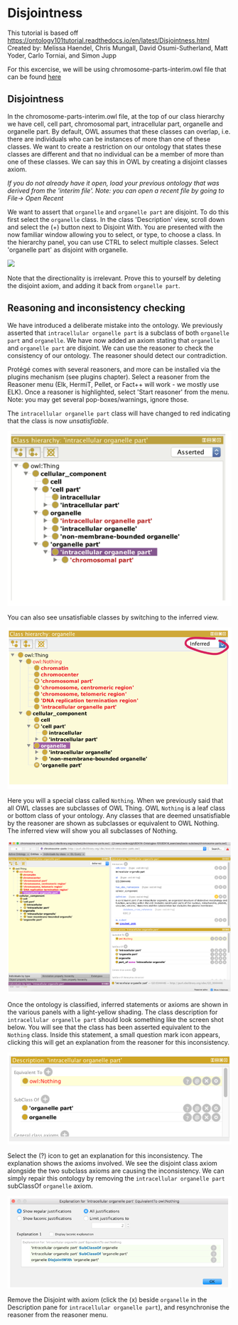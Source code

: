 # Disjointness

This tutorial is based off https://ontology101tutorial.readthedocs.io/en/latest/Disjointness.html
Created by: Melissa Haendel, Chris Mungall, David Osumi-Sutherland, Matt Yoder, Carlo Torniai, and Simon Jupp

For this excercise, we will be using chromosome-parts-interim.owl file that can be found [here](resources/BDK14-exercises/basic-restriction/chromosome-parts-interim.owl)

## Disjointness

In the chromosome-parts-interim.owl file, at the top of our class hierarchy we have cell, cell part, chromosomal part, intracellular part, organelle and organelle part. By default, OWL assumes that these classes can overlap, i.e. there are individuals who can be instances of more than one of these classes. We want to create a restriction on our ontology that states these classes are different and that no individual can be a member of more than one of these classes. We can say this in OWL by creating a disjoint classes axiom.

_If you do not already have it open, load your previous ontology that was derived from the 'interim file'. Note: you can open a recent file by going to File-> Open Recent_

We want to assert that `organelle` and `organelle part` are disjoint. To do this first select the `organelle` class. In the class 'Description' view, scroll down and select the (+) button next to Disjoint With. You are presented with the now familiar window allowing you to select, or type, to choose a class. In the hierarchy panel, you can use CTRL to select multiple classes. Select 'organelle part' as disjoint with organelle.

![](../images/tutorials/disjointness/Figure42.png)

Note that the directionality is irrelevant. Prove this to yourself by deleting the disjoint axiom, and adding it back from `organelle part`.

## Reasoning and inconsistency checking

We have introduced a deliberate mistake into the ontology. We previously asserted that `intracellular organelle part` is a subclass of both `organelle part` and `organelle`. We have now added an axiom stating that `organelle` and `organelle part` are disjoint. We can use the reasoner to check the consistency of our ontology. The reasoner should detect our contradiction.

Protégé comes with several reasoners, and more can be installed via the plugins mechanism (see plugins chapter). Select a reasoner from the Reasoner menu (Elk, HermiT, Pellet, or Fact++ will work - we mostly use ELK). Once a reasoner is highlighted, select 'Start reasoner' from the menu. Note: you may get several pop-boxes/warnings, ignore those.

The `intracellular organelle part` class will have changed to red indicating that the class is now _unsatisfiable_.

![](../images/tutorials/disjointness/Figure43.png)

You can also see unsatisfiable classes by switching to the inferred view.

![](../images/tutorials/disjointness/Figure44.png)

Here you will a special class called `Nothing`. When we previously said that all OWL classes are subclasses of OWL Thing. OWL `Nothing` is a leaf class or bottom class of your ontology. Any classes that are deemed unsatisfiable by the reasoner are shown as subclasses or equivalent to OWL Nothing. The inferred view will show you all subclasses of Nothing.

![](../images/tutorials/disjointness/Figure45.png)

Once the ontology is classified, inferred statements or axioms are shown in the various panels with a light-yellow shading. The class description for `intracellular organelle part` should look something like the screen shot below. You will see that the class has been asserted equivalent to the `Nothing` class. Inside this statement, a small question mark icon appears, clicking this will get an explanation from the reasoner for this inconsistency.

![](../images/tutorials/disjointness/Figure46.png)

Select the (?) icon to get an explanation for this inconsistency. The explanation shows the axioms involved. We see the disjoint class axiom alongside the two subclass axioms are causing the inconsistency. We can simply repair this ontology by removing the `intracellular organelle part` subClassOf `organelle` axiom.

![](../images/tutorials/disjointness/Figure47.png)

Remove the Disjoint with axiom (click the (x) beside `organelle` in the Description pane for `intracellular organelle part`), and resynchronise the reasoner from the reasoner menu.